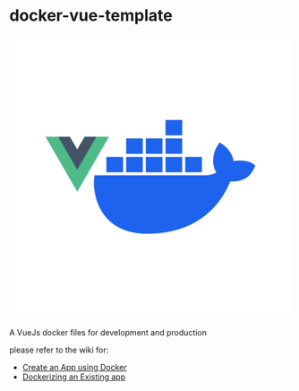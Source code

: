 # docker-vue-template

![Logo.png](docker-vue-template%2024832ecb78324bdda42d3173c6fcd262/Logo.png)

A VueJs docker files for development and production

please refer to the wiki for:

- [Create an App using Docker](https://github.com/ianer-glitch/docker-vue-template/wiki/Creating-an-App)
- [Dockerizing an Existing app](https://github.com/ianer-glitch/docker-vue-template/wiki/Dockerizing-an-App)